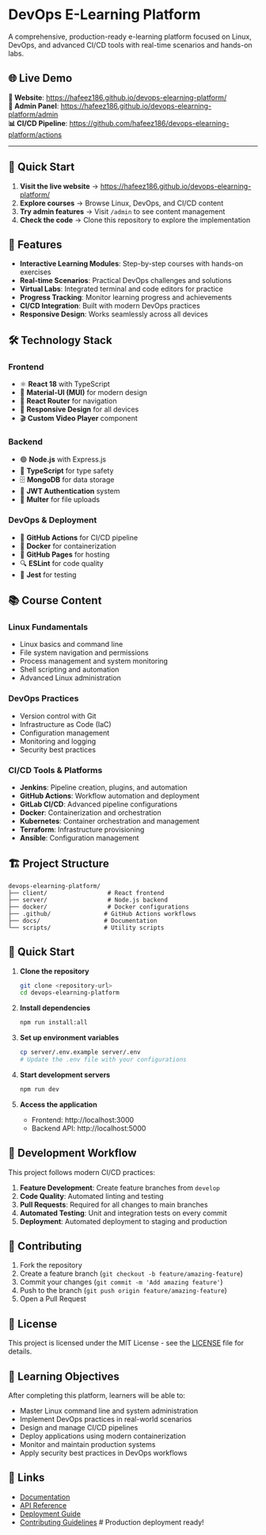 # DevOps E-Learning Platform

A comprehensive, production-ready e-learning platform focused on Linux, DevOps, and advanced CI/CD tools with real-time scenarios and hands-on labs.

## 🌐 **Live Demo**
**🚀 Website**: https://hafeez186.github.io/devops-elearning-platform/  
**🔧 Admin Panel**: https://hafeez186.github.io/devops-elearning-platform/admin  
**📊 CI/CD Pipeline**: https://github.com/hafeez186/devops-elearning-platform/actions  

---

## 🎯 **Quick Start**
1. **Visit the live website** → https://hafeez186.github.io/devops-elearning-platform/
2. **Explore courses** → Browse Linux, DevOps, and CI/CD content
3. **Try admin features** → Visit `/admin` to see content management
4. **Check the code** → Clone this repository to explore the implementation

## 🚀 Features

- **Interactive Learning Modules**: Step-by-step courses with hands-on exercises
- **Real-time Scenarios**: Practical DevOps challenges and solutions
- **Virtual Labs**: Integrated terminal and code editors for practice
- **Progress Tracking**: Monitor learning progress and achievements
- **CI/CD Integration**: Built with modern DevOps practices
- **Responsive Design**: Works seamlessly across all devices

## 🛠️ **Technology Stack**

### **Frontend**
- ⚛️ **React 18** with TypeScript
- 🎨 **Material-UI (MUI)** for modern design
- 🧭 **React Router** for navigation
- 📱 **Responsive Design** for all devices
- 🎬 **Custom Video Player** component

### **Backend**
- 🟢 **Node.js** with Express.js
- 📘 **TypeScript** for type safety
- 🗄️ **MongoDB** for data storage
- 🔐 **JWT Authentication** system
- 📁 **Multer** for file uploads

### **DevOps & Deployment**
- 🐙 **GitHub Actions** for CI/CD pipeline
- 🐳 **Docker** for containerization
- 📄 **GitHub Pages** for hosting
- 🔍 **ESLint** for code quality
- 🧪 **Jest** for testing

## 📚 Course Content

### Linux Fundamentals
- Linux basics and command line
- File system navigation and permissions
- Process management and system monitoring
- Shell scripting and automation
- Advanced Linux administration

### DevOps Practices
- Version control with Git
- Infrastructure as Code (IaC)
- Configuration management
- Monitoring and logging
- Security best practices

### CI/CD Tools & Platforms
- **Jenkins**: Pipeline creation, plugins, and automation
- **GitHub Actions**: Workflow automation and deployment
- **GitLab CI/CD**: Advanced pipeline configurations
- **Docker**: Containerization and orchestration
- **Kubernetes**: Container orchestration and management
- **Terraform**: Infrastructure provisioning
- **Ansible**: Configuration management

## 🏗 Project Structure

```
devops-elearning-platform/
├── client/                 # React frontend
├── server/                 # Node.js backend
├── docker/                 # Docker configurations
├── .github/               # GitHub Actions workflows
├── docs/                  # Documentation
└── scripts/               # Utility scripts
```

## 🚀 Quick Start

1. **Clone the repository**
   ```bash
   git clone <repository-url>
   cd devops-elearning-platform
   ```

2. **Install dependencies**
   ```bash
   npm run install:all
   ```

3. **Set up environment variables**
   ```bash
   cp server/.env.example server/.env
   # Update the .env file with your configurations
   ```

4. **Start development servers**
   ```bash
   npm run dev
   ```

5. **Access the application**
   - Frontend: http://localhost:3000
   - Backend API: http://localhost:5000

## 🔧 Development Workflow

This project follows modern CI/CD practices:

1. **Feature Development**: Create feature branches from `develop`
2. **Code Quality**: Automated linting and testing
3. **Pull Requests**: Required for all changes to main branches
4. **Automated Testing**: Unit and integration tests on every commit
5. **Deployment**: Automated deployment to staging and production

## 📝 Contributing

1. Fork the repository
2. Create a feature branch (`git checkout -b feature/amazing-feature`)
3. Commit your changes (`git commit -m 'Add amazing feature'`)
4. Push to the branch (`git push origin feature/amazing-feature`)
5. Open a Pull Request

## 📄 License

This project is licensed under the MIT License - see the [LICENSE](LICENSE) file for details.

## 🎯 Learning Objectives

After completing this platform, learners will be able to:

- Master Linux command line and system administration
- Implement DevOps practices in real-world scenarios
- Design and manage CI/CD pipelines
- Deploy applications using modern containerization
- Monitor and maintain production systems
- Apply security best practices in DevOps workflows

## 🔗 Links

- [Documentation](./docs/)
- [API Reference](./docs/api.md)
- [Deployment Guide](./docs/deployment.md)
- [Contributing Guidelines](./CONTRIBUTING.md)
#   P r o d u c t i o n   d e p l o y m e n t   r e a d y !  
 